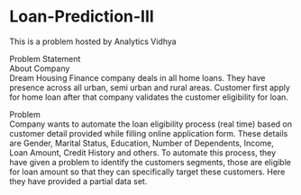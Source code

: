 # Loan-Prediction-III
This is a problem hosted by Analytics Vidhya

Problem Statement  
About Company  
Dream Housing Finance company deals in all home loans. They have presence across all urban, semi urban and rural areas. Customer first apply for home loan after that company validates the customer eligibility for loan.

Problem  
Company wants to automate the loan eligibility process (real time) based on customer detail provided while filling online application form. These details are Gender, Marital Status, Education, Number of Dependents, Income, Loan Amount, Credit History and others. To automate this process, they have given a problem to identify the customers segments, those are eligible for loan amount so that they can specifically target these customers. Here they have provided a partial data set.

